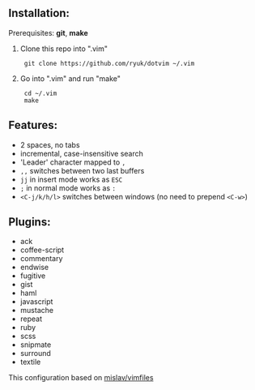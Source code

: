 ## Installation:

Prerequisites: **git**, **make**

1. Clone this repo into ".vim"

        git clone https://github.com/ryuk/dotvim ~/.vim

2. Go into ".vim" and run "make"

        cd ~/.vim
        make

## Features:

* 2 spaces, no tabs
* incremental, case-insensitive search
* 'Leader' character mapped to `,`
* `,,` switches between two last buffers
* `jj` in insert mode works as `ESC`
* `;` in normal mode works as `:`
* `<C-j/k/h/l>` switches between windows (no need to prepend `<C-w>`)

## Plugins:
* ack
* coffee-script
* commentary
* endwise
* fugitive
* gist
* haml
* javascript
* mustache
* repeat
* ruby
* scss
* snipmate
* surround
* textile



This configuration based on [mislav/vimfiles](https://github.com/mislav/vimfiles)
